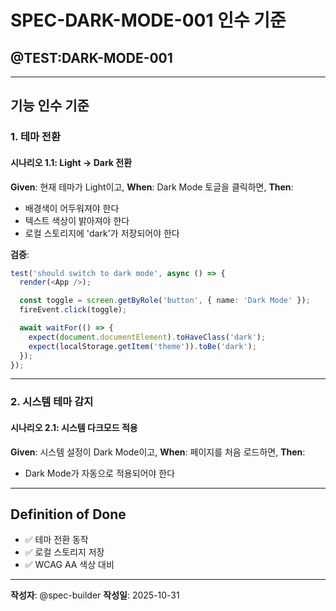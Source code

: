 # SPEC-DARK-MODE-001 인수 기준

## @TEST:DARK-MODE-001

---

## 기능 인수 기준

### 1. 테마 전환

#### 시나리오 1.1: Light → Dark 전환
**Given**: 현재 테마가 Light이고,
**When**: Dark Mode 토글을 클릭하면,
**Then**:
- 배경색이 어두워져야 한다
- 텍스트 색상이 밝아져야 한다
- 로컬 스토리지에 'dark'가 저장되어야 한다

**검증**:
```typescript
test('should switch to dark mode', async () => {
  render(<App />);

  const toggle = screen.getByRole('button', { name: 'Dark Mode' });
  fireEvent.click(toggle);

  await waitFor(() => {
    expect(document.documentElement).toHaveClass('dark');
    expect(localStorage.getItem('theme')).toBe('dark');
  });
});
```

---

### 2. 시스템 테마 감지

#### 시나리오 2.1: 시스템 다크모드 적용
**Given**: 시스템 설정이 Dark Mode이고,
**When**: 페이지를 처음 로드하면,
**Then**:
- Dark Mode가 자동으로 적용되어야 한다

---

## Definition of Done
- ✅ 테마 전환 동작
- ✅ 로컬 스토리지 저장
- ✅ WCAG AA 색상 대비

---

**작성자**: @spec-builder
**작성일**: 2025-10-31
